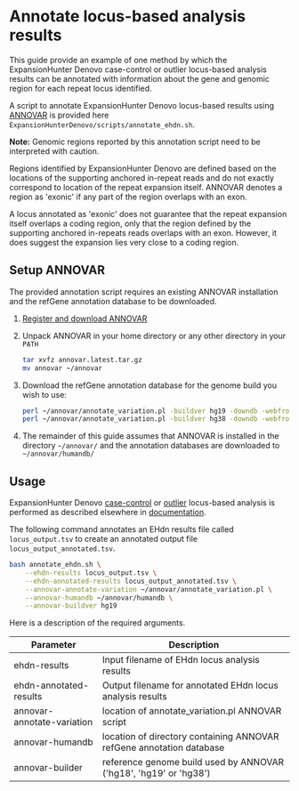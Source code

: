 # Annotate locus-based analysis results

This guide provide an example of one method by which the ExpansionHunter Denovo
case-control or outlier locus-based analysis results can be annotated with
information about the gene and genomic region for each repeat locus identified.

A script to annotate ExpansionHunter Denovo locus-based results using
[ANNOVAR](http://annovar.openbioinformatics.org) is provided here
`ExpansionHunterDenovo/scripts/annotate_ehdn.sh`.

**Note:** Genomic regions reported by this annotation script need to be
interpreted with caution.

Regions identified by ExpansionHunter Denovo are defined based on the
locations of the supporting anchored in-repeat reads and do not exactly
correspond to location of the repeat expansion itself. ANNOVAR denotes
a region as 'exonic' if any part of the region overlaps with an exon.

A locus annotated as 'exonic' does not guarantee that the repeat expansion
itself overlaps a coding region, only that the region defined by the
supporting anchored in-repeats reads overlaps with an exon. However, it does
suggest the expansion lies very close to a coding region.

## Setup ANNOVAR

The provided annotation script requires an existing ANNOVAR installation and the
refGene annotation database to be downloaded.

1. [Register and download ANNOVAR](http://download.openbioinformatics.org/annovar_download_form.php)
2. Unpack ANNOVAR in your home directory or any other directory in your `PATH`

    ```bash
    tar xvfz annovar.latest.tar.gz
    mv annovar ~/annovar
    ```

3. Download the refGene annotation database for the genome build you wish to use:

    ```bash
    perl ~/annovar/annotate_variation.pl -buildver hg19 -downdb -webfrom annovar refGene ~/annovar/humandb/
    perl ~/annovar/annotate_variation.pl -buildver hg38 -downdb -webfrom annovar refGene ~/annovar/humandb/
    ```

4. The remainder of this guide assumes that ANNOVAR is installed in the
   directory `~/annovar/` and the annotation databases are downloaded to
   `~/annovar/humandb/`

## Usage

ExpansionHunter Denovo [case-control](03_Case_control_quickstart.md) or
[outlier](04_Outlier_quickstart.md) locus-based analysis is performed as
described elsewhere in [documentation](00_Introduction.md).

The following command annotates an EHdn results file called
`locus_output.tsv` to create an annotated output file
`locus_output_annotated.tsv`.

```bash
bash annotate_ehdn.sh \
    --ehdn-results locus_output.tsv \
    --ehdn-annotated-results locus_output_annotated.tsv \
    --annovar-annotate-variation ~/annovar/annotate_variation.pl \
    --annovar-humandb ~/annovar/humandb \
    --annovar-buildver hg19
```

Here is a description of the required arguments.

| Parameter                  | Description                                                          |
|----------------------------|----------------------------------------------------------------------|
| ehdn-results               | Input filename of EHdn locus analysis results                        |
| ehdn-annotated-results     | Output filename for annotated EHdn locus analysis results            |
| annovar-annotate-variation | location of annotate_variation.pl ANNOVAR script                     |
| annovar-humandb            | location of directory containing ANNOVAR refGene annotation database |
| annovar-builder            | reference genome build used by ANNOVAR ('hg18', 'hg19' or 'hg38')    |
